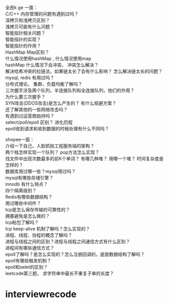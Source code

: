 全民k ge 一面：   
C/C++ 内存管理的问题有遇到过吗？  
深拷贝和浅拷贝区别？  
浅拷贝可能有什么问题？  
智能指针相关问题？  
智能指针的实现？  
智能指针的作用？  
HashMap Map区别？  
什么情况使用hashMap ,  什么情况使用map  
hashMap 什么情况下会冲突， 冲突怎么解决？  
解决哈希冲突的拉链法，如果链太长了会有什么影响？ 怎么解决链太长的问题？  
mysql, redis 有用过吗？  
分布式理论， 集群，负载均衡了解吗？  
三次握手涉及两个队列，半连接队列和全连接队列，他们的作用？  
为什么要三次握手？  
SYN攻击(DDOS攻击)是怎么产生的？ 有什么规避方案？  
还了解其他的一些网络攻击吗？  
有遇到过运营商劫持吗？  
select/poll/epoll 区别？ 进化历程  
epoll收到请求和收到数据的时候处理有什么不同吗？  



shopee一面：  
介绍一下自己，人脸抓拍工程服务端的架构？  
两个栈怎样实现一个队列？ pop方法怎么实现？  
找文件中出现次数最多的前K个单词？ 有哪几种堆？ 用哪一个堆？ 时间复杂度是怎样的？  
数据库用过哪一些？mysql用过吗？  
mysql有哪些存储引擎？  
innodb 有什么特点？  
四个隔离级别？  
Redis有哪些数据结构？  
用过哪些中间件？  
tcp是怎么保存传输的可靠性的？  
拥塞避免是怎么做的？  
tcp粘包了解吗？  
tcp keep-alive 机制了解吗？怎么实现的？  
进程、线程、协程的概念了解吗？  
进程与线程之间的区别？进程与线程之间通信方式有什么区别？  
进程间有哪些通信方式？  
epoll了解吗？是怎么实现的？怎么注册回调的，底层数据结构了解吗？  
epoll有哪些触发机制？  
epoll和selet的区别？  
leetcode第三题， 求字符串中最长不重复子串的长度？  



# interviewrecode
